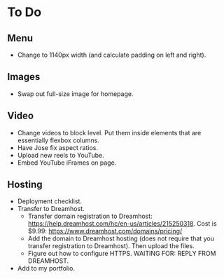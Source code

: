 # To Do

## Menu

- Change to 1140px width (and calculate padding on left and right).

## Images

- Swap out full-size image for homepage.


## Video

- Change videos to block level. Put them inside elements that are essentially flexbox columns.
- Have Jose fix aspect ratios.
- Upload new reels to YouTube.
- Embed YouTube iFrames on page.


## Hosting

- Deployment checklist.
- Transfer to Dreamhost.
  - Transfer domain registration to Dreamhost: https://help.dreamhost.com/hc/en-us/articles/215250318. Cost is $9.99: https://www.dreamhost.com/domains/pricing/
  - Add the domain to Dreamhost hosting (does not require that you transfer registration to Dreamhost). Then upload the files.
  - Figure out how to configure HTTPS. WAITING FOR: REPLY FROM DREAMHOST.
- Add to my portfolio.